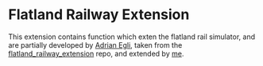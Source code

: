 # Flatland Railway Extension
This extension contains function which exten the flatland rail simulator, and are partially developed by [Adrian Egli](https://github.com/aiAdrian), taken from the [flatland_railway_extension](https://github.com/aiAdrian/flatland_railway_extension/tree/master?tab=readme-ov-file) repo, and extended by [me](https://github.com/ozmanda). 



